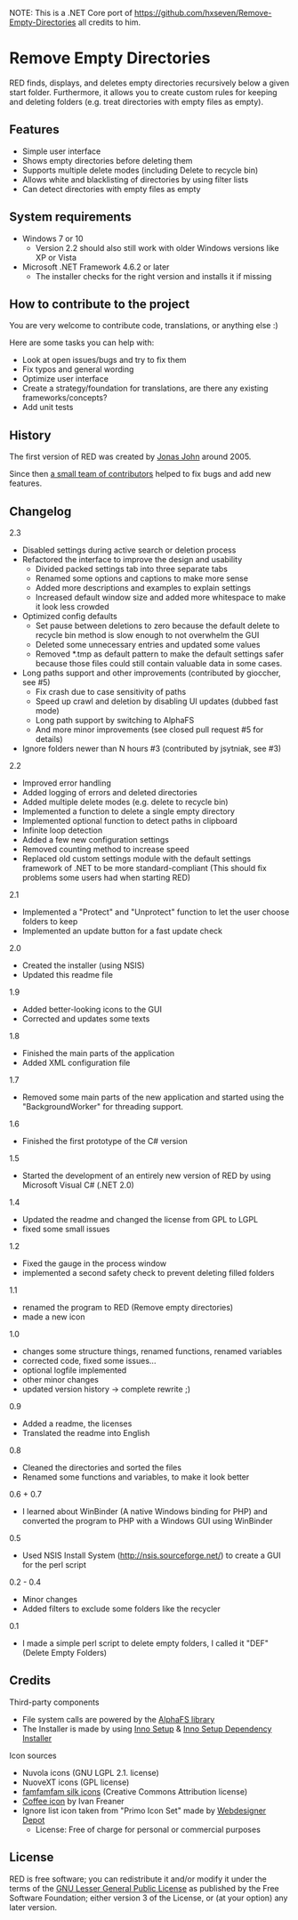 NOTE: This is a .NET Core port of https://github.com/hxseven/Remove-Empty-Directories all credits to him.

Remove Empty Directories
========================

RED finds, displays, and deletes empty directories recursively below a given start folder. Furthermore, 
it allows you to create custom rules for keeping and deleting folders (e.g. treat directories with empty files as empty).


## Features

- Simple user interface
- Shows empty directories before deleting them
- Supports multiple delete modes (including Delete to recycle bin)
- Allows white and blacklisting of directories by using filter lists
- Can detect directories with empty files as empty


## System requirements

- Windows 7 or 10
  - Version 2.2 should also still work with older Windows versions like XP or Vista
- Microsoft .NET Framework 4.6.2 or later
  - The installer checks for the right version and installs it if missing

## How to contribute to the project

You are very welcome to contribute code, translations, or anything else :)

Here are some tasks you can help with:
- Look at open issues/bugs and try to fix them
- Fix typos and general wording
- Optimize user interface
- Create a strategy/foundation for translations, are there any existing frameworks/concepts?
- Add unit tests

## History

The first version of RED was created by [Jonas John](http://www.jonasjohn.de/) around 2005. 

Since then [a small team of contributors](https://github.com/hxseven/Remove-Empty-Directories/graphs/contributors) helped to fix bugs and add new features.

## Changelog

2.3
- Disabled settings during active search or deletion process
- Refactored the interface to improve the design and usability
  - Divided packed settings tab into three separate tabs
  - Renamed some options and captions to make more sense 
  - Added more descriptions and examples to explain settings
  - Increased default window size and added more whitespace to make it look less crowded
- Optimized config defaults
  - Set pause between deletions to zero because the default delete to recycle bin method is slow enough to not overwhelm the GUI
  - Deleted some unnecessary entries and updated some values
  - Removed *.tmp as default pattern to make the default settings safer because those files could still contain valuable data in some cases.
- Long paths support and other improvements (contributed by gioccher, see #5)
  - Fix crash due to case sensitivity of paths 
  - Speed up crawl and deletion by disabling UI updates (dubbed fast mode)
  - Long path support by switching to AlphaFS 
  - And more minor improvements (see closed pull request #5 for details)
- Ignore folders newer than N hours #3 (contributed by jsytniak, see #3)

2.2
- Improved error handling
- Added logging of errors and deleted directories
- Added multiple delete modes (e.g. delete to recycle bin)
- Implemented a function to delete a single empty directory
- Implemented optional function to detect paths in clipboard
- Infinite loop detection
- Added a few new configuration settings
- Removed counting method to increase speed
- Replaced old custom settings module with the default settings framework of .NET to be more standard-compliant (This should fix problems some users had when starting RED)

2.1
- Implemented a "Protect" and "Unprotect" function to let the user choose folders to keep
- Implemented an update button for a fast update check

2.0
- Created the installer (using NSIS)
- Updated this readme file

1.9
- Added better-looking icons to the GUI
- Corrected and updates some texts

1.8
- Finished the main parts of the application
- Added XML configuration file

1.7
- Removed some main parts of the new application and started
using the "BackgroundWorker" for threading support.

1.6
- Finished the first prototype of the C# version

1.5
- Started the development of an entirely new version of RED by using Microsoft Visual C# (.NET 2.0)

1.4
- Updated the readme and changed the license from GPL to LGPL
- fixed some small issues

1.2
- Fixed the gauge in the process window
- implemented a second safety check to prevent deleting filled folders

1.1
- renamed the program to RED (Remove empty directories)
- made a new icon

1.0
- changes some structure things, renamed functions, renamed variables
- corrected code, fixed some issues...
- optional logfile implemented
- other minor changes
- updated version history -> complete rewrite ;)

0.9
- Added a readme, the licenses
- Translated the readme into English

0.8
- Cleaned the directories and sorted the files
- Renamed some functions and variables, to make it look better

0.6 + 0.7
- I learned about WinBinder (A native Windows binding for PHP) and converted
the program to PHP with a Windows GUI using WinBinder

0.5
- Used NSIS Install System (http://nsis.sourceforge.net/) to create a
GUI for the perl script

0.2 - 0.4
- Minor changes
- Added filters to exclude some folders like the recycler

0.1
- I made a simple perl script to delete empty folders, I called it "DEF" (Delete Empty Folders)


## Credits

Third-party components
- File system calls are powered by the [AlphaFS library](https://github.com/alphaleonis/AlphaFS)
- The Installer is made by using [Inno Setup](https://jrsoftware.org/isinfo.php) & [Inno Setup Dependency Installer](https://github.com/DomGries/InnoDependencyInstaller)

Icon sources
- Nuvola icons (GNU LGPL 2.1. license)
- NuoveXT icons (GPL license)
- [famfamfam silk icons](http://www.famfamfam.com/lab/icons/ "famfamfam silk icons") (Creative Commons Attribution license) 
- [Coffee icon](https://www.freeimages.com/de/photo/coffee-and-desserts-1571223 "Coffee icon") by Ivan Freaner
- Ignore list icon taken from "Primo Icon Set" made by [Webdesigner Depot](http://www.webdesignerdepot.com/)
  - License: Free of charge for personal or commercial purposes


## License

RED is free software; you can redistribute it and/or modify it under the terms of the
[GNU Lesser General Public License](http://www.gnu.org/licenses/lgpl.html) as published by the Free Software Foundation; either version 3 of the License, or (at your option) any later version.

